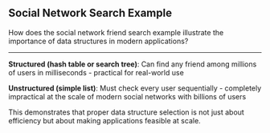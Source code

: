 ## Social Network Search Example

How does the social network friend search example illustrate the importance of data structures in modern applications?

---

**Structured (hash table or search tree)**: Can find any friend among millions of users in milliseconds - practical for real-world use

**Unstructured (simple list)**: Must check every user sequentially - completely impractical at the scale of modern social networks with billions of users

This demonstrates that proper data structure selection is not just about efficiency but about making applications feasible at scale.


